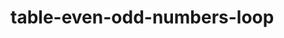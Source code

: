 # table-even-odd-numbers-loop

<script>
   //    question no 1


 let studentNames = [];
   studentNames.push("Ali", "Sara", "Ahmed", "Zara");

console.log(studentNames); // This will show the array in the console

        // question no 2
// let studentNames = new Array();

//  
//   studentNames.push("Ali");
//   studentNames.push("Sara");
//   studentNames.push("Ahmed");

//   // Show in console
//   console.log("Student Names:", studentNames);

    //    question no 1 chapter no 9

//        let city = prompt("Enter your city name:");

// if (city && city.toLowerCase() === "karachi") {
//   alert("Welcome to city of lights");
// } else {
//   alert("Welcome!");
// // }
//               question no 2 
// let gender = prompt("Enter your gender:");
// if (gendermale.tolowercase() === "male") {
//     alert("good morning sir");
// } else{
//     alert("good morning madam");}

                //   LOOP

    //   INIZILIZATION,CONDITION ICREMENT/DECREMENT

const cars=["BMW","LAMBORGHINI","FORTUNER"];
let text="";
for(let i=0;i<cars.length;i++){
    text+=cars[i]+"<br>";
}
document.getElementById("demo").innerHTML=text;

    //  EVEN ODD

document.write("even/odd");
for (let i=1;i<=20;i++){
    if(i%2==0){
        console.log(i+"even/odd");
    }else{
        console.log(i+"/odd")
    }
}

    //   TABLE
const number =5;
for(let i=1;i <=10; i++){
    console.log(`${number} * ${i} =${number * i}`);
}





assigment chatpter 17 20

   
   //    question no 1
    // Declare and initialize an empty multidimensional array (array of arrays)

let multiArray = [];


        // question no 2
const matrix=[
[1, 2, 3],
[4, 5, 6],
[7, 8, 9],
];

for(let i=0; i <matrix.length; i++){ 
  for(let j=0; j <matrix[i].length;j++) {
  console.log(`Element at row ${i}, column ${j}: ${matrix[i][j]}`)
}}

// Display the matrix
console.log("Matrix:", matrix);


        //  question no 3
// Print numeric counting from 1 to 10,

for (let i = 1; i <= 10; i++) {
  console.log(i);
.

    //    question no 4
// Take table number input from user
let tableNum = +prompt("Enter a number to show its multiplication table");

// Take table length input from user
let tableLength = +prompt("Enter length of multiplication table");

// Print the table using for loop
for (let i = 1; i <= tableLength; i++) {
  console.log(`${tableNum} x ${i} = ${tableNum * i}`);
}
      // question no 5
      let fruits = ["apple", "banana", "mango", "orange", "strawberry"];

for (let i = 0; i < fruits.length; i++) {
  console.log("Element at index " + i + " is " + fruits[i]);
}
     28 june saturday 
    pattern printing
let rows =4;
for (let i =1; i <=rows; i++){
  let pattern = '';
  for (let j = 1; j<= i; j++){
    pattern += j;
  }
  console.log(pattern);
}
    FIXED NUMBERS
let num = 5.56789;
let n = num.toFixed(); AGAR () ME JITNE NUM LIKHOGI UTNI POINT K BD K NUMBEER SHOW KARWAEGA 

document.getElementById("demo").innerHTML = n;

DATE AND TIME
   Const date =new Date ()
   console.log (date typeof date)
ese hi alag alag time month millisecound sab karwa skte or  jo new date hai ise tu pura sab dikhadeta hai 
   
         29 june  sunday
   date and time pre built function in (book samarter way  lean javascript)
    var d = new Date();
                d.setMonth(11);
console.log (d)     ese hi sare function pre built h like year month date 

     FUNCTIONS 
function sum() {
    let a = 10;
    let b = 7;
    let c = 8;
    let total = a + b + c;
    console.log(total);
}

sum(); 
sum();   YE KARWANA LAZMI HAI JB BHI HUM FUNCTION LIKHEN

   PASSING BACK DATA FROM USER
function calcTot(merchTot) {
 var orderTot;
 if (merchTot >= 100) {
 orderTot = merchTot;
 }
 else if (merchTot < 50.01) {
 orderTot = merchTot + 5;
 }
 else {
 orderTot = merchTot + 5 + (.03 * (merchTot - 50));
 }
 return orderTot;
 }


saturday 12 july 2025
chapter while loop   = for loop ki trha hota hai pr while loop condition pr hi chalta hai agar input n nahi hoga tu chlta rahega 

let input = ''
while(input !== 'n') {
    input = prompt('Do you want to continue? y/n')
    console.log(input)
}
chapter do loop   (isme hum phle input lete hn phir phir condition likhty hn)
   
let input ;
   do{
      input=prompt('want y/n')
      console.log(input)
      while(/== 'n')
            ]
chapter 48 49 

function registerPerson(abc) {        (value lagana taky agar kesi hum khud agy likha wa dikhana chahen)
    abc.preventDefault();
    const name = document.getElementById('name').value
    const age = document.getElementById('age').value
    const gender = document.getElementById('gender').value
    const city = document.getElementById('city').value
   
    if (name && age && gender) {
        if (typeof age !== Number) {
            document.getElementById('ageError').innerText = 'Age must be a number';
        } else {
        console.log('Registered...')
        }
    } else {
        console.log('jusxdj', typeof name)
        alert('All fields are mandatory...')
    }
    let country;         (agar hum chahty hn k hum sirf city likhe country khud ajye tu ye lagega)
    switch(city) {
        case 'Karachi':
            country='Pakistan'
            break
        case 'London':
            country="United Kingdom"
            break
        case 'NewYork':
            country='United States of America'
            break
        default:
            country=''
    }
    document.getElementById('country').value = country
}
saturday html k andr javascript se add karna kuch bh id dekr .inner html me agy forexample<p> tag lga k agy likhdo tu ye text html me dekhega bina html me likhe hwy
- document.getElementById("one").innerHTML="<p>hello how are you</p>"
document.getElementById("one").innerHTML+="<ol> fruit vegetable chicken</ol>"











   
 </script>

